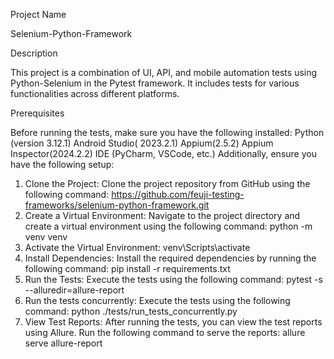 Project Name

Selenium-Python-Framework

Description

This project is a combination of UI, API, and mobile automation tests using Python-Selenium in the Pytest framework. It includes tests for various functionalities across different platforms.

Prerequisites

Before running the tests, make sure you have the following installed:
Python (version 3.12.1)
Android Studio( 2023.2.1)
Appium(2.5.2)
Appium Inspector(2024.2.2)
IDE (PyCharm, VSCode, etc.)
Additionally, ensure you have the following setup:

1. Clone the Project:
    Clone the project repository from GitHub using the following command:
    https://github.com/feuji-testing-frameworks/selenium-python-framework.git
2. Create a Virtual Environment:
    Navigate to the project directory and create a virtual environment using the following command:
    python -m venv venv
3. Activate the Virtual Environment:
    venv\Scripts\activate
4. Install Dependencies: Install the required dependencies by running the following command:
    pip install -r requirements.txt
5. Run the Tests: Execute the tests using the following command:
    pytest -s --alluredir=allure-report
6. Run the tests concurrently: Execute the tests using the following command:
    python ./tests/run_tests_concurrently.py 
6. View Test Reports: After running the tests, you can view the test reports using Allure. Run the following command to
serve the reports:
    allure serve allure-report
